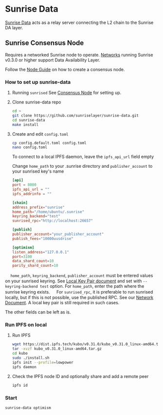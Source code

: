# Sunrise Data

[Sunrise Data](https://github.com/sunriselayer/sunrise-data) acts as a relay server connecting the L2 chain to the Sunrise DA layer.

## Sunrise Consensus Node

Requires a networked Sunrise node to operate. [Networks](../../../run-a-sunrise-node/networks/) running Sunrise v0.3.0 or higher support Data Availability Layer.

Follow the [Node Guide](../../../run-a-sunrise-node/types/consensus/) on how to create a consensus node.

### How to set up sunrise-data

1. Running `sunrised` See [Consensus Node](https://github.com/SunriseLayer/gitbook/blob/main/build/node/types/consensus/full-consensus-node.md) for setting up.
2.  Clone sunrise-data repo

    ```bash
    cd ~
    git clone https://github.com/sunriselayer/sunrise-data.git
    cd sunrise-data
    make install
    ```
3.  Create and edit `config.toml`

    ```bash
    cp config.default.toml config.toml
    nano config.toml
    ```

    To connect to a local IPFS daemon, leave the `ipfs_api_url` field empty

    Change `home_path` to your .sunrise directory and `publisher_account` to your sunrised key's name

    ```toml
    [api]
    port = 8000
    ipfs_api_url = ""
    ipfs_addrinfo = ""

    [chain]
    address_prefix="sunrise"
    home_path="/home/ubuntu/.sunrise"
    keyring_backend="test"
    sunrised_rpc="http://localhost:26657"

    [publish]
    publisher_account="your_publisher_account"
    publish_fees="10000uusdrise"

    [optimism]
    listen_address="127.0.0.1"
    port=3100
    data_shard_count=10
    parity_shard_count=10
    ```

　 `home_path`, `keyring_backend`, `publisher_account` must be entered values on your sunrised keyring. See [Local Key Pair document](../../../run-a-sunrise-node/types/consensus/full-consensus-node.md#create-or-restore-a-local-key-pair) and set with `--keyring-backend test` option. For `home_path`, enter the path where the sunrise keyring exists. 　 For `sunrised_rpc`, it is preferable to run sunrised locally, but if this is not possible, use the published RPC. See our [Network Document](../../../run-a-sunrise-node/networks/). A local key pair is still required in such cases.

The other fields can be left as is.

### Run IPFS on local

1.  Run IPFS

    ```bash
    wget https://dist.ipfs.tech/kubo/v0.31.0/kubo_v0.31.0_linux-amd64.tar.gz
    tar -xvzf kubo_v0.31.0_linux-amd64.tar.gz
    cd kubo
    sudo ./install.sh
    ipfs init --profile=lowpower
    ipfs daemon
    ```
2.  Check the IPFS node ID and optionally share and add a remote peer

    ```bash
    ipfs id
    ```

### Start

```bash
sunrise-data optimism
```
